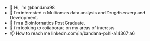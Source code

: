 - 👋 Hi, I’m @bandana98
- 👀 I’m interested in Multiomics data analysis and Drugdiscovery and Development.
- 🌱 I’m a Bioinformatics Post Graduate.
- 💞️ I’m looking to collaborate on my areas of Interests
- 📫 How to reach me linkedin.com/in/bandana-pahi-a143671a6
<!---
bandana98/bandana98 is a ✨ special ✨ repository because its `README.md` (this file) appears on your GitHub profile.
You can click the Preview link to take a look at your changes.
--->

